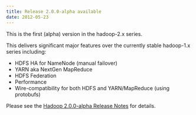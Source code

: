```yaml
---
title: Release 2.0.0-alpha available
date: 2012-05-23
---
```

<!---
  Licensed under the Apache License, Version 2.0 (the "License");
  you may not use this file except in compliance with the License.
  You may obtain a copy of the License at

   http://www.apache.org/licenses/LICENSE-2.0

  Unless required by applicable law or agreed to in writing, software
  distributed under the License is distributed on an "AS IS" BASIS,
  WITHOUT WARRANTIES OR CONDITIONS OF ANY KIND, either express or implied.
  See the License for the specific language governing permissions and
  limitations under the License. See accompanying LICENSE file.
-->

This is the first (alpha) version in the hadoop-2.x series.

This delivers significant major features over the currently stable
hadoop-1.x series including:

-   HDFS HA for NameNode (manual failover)
-   YARN aka NextGen MapReduce
-   HDFS Federation
-   Performance
-   Wire-compatibility for both HDFS and YARN/MapReduce (using
protobufs)

Please see the [Hadoop 2.0.0-alpha Release
Notes](http://hadoop.apache.org/docs/r2.0.0-alpha/hadoop-project-dist/hadoop-common/releasenotes.html)
for details.


